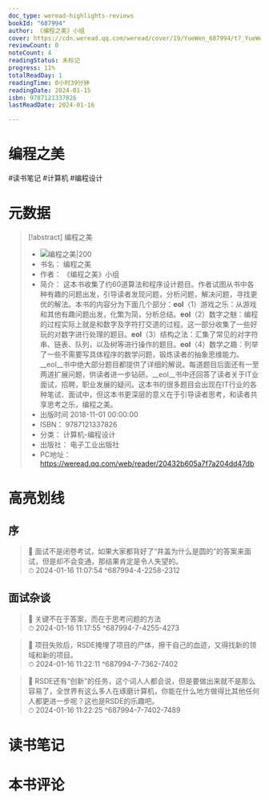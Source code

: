```yaml
---
doc_type: weread-highlights-reviews
bookId: "687994"
author: 《编程之美》小组
cover: https://cdn.weread.qq.com/weread/cover/19/YueWen_687994/t7_YueWen_687994.jpg
reviewCount: 0
noteCount: 4
readingStatus: 未标记
progress: 11%
totalReadDay: 1
readingTime: 0小时39分钟
readingDate: 2024-01-15
isbn: 9787121337826
lastReadDate: 2024-01-16

---
```

# 编程之美

#读书笔记 #计算机 #编程设计

# 元数据
> [!abstract] 编程之美
> - ![ 编程之美|200](https://cdn.weread.qq.com/weread/cover/19/YueWen_687994/t7_YueWen_687994.jpg)
> - 书名： 编程之美
> - 作者： 《编程之美》小组
> - 简介： 这本书收集了约60道算法和程序设计题目。作者试图从书中各种有趣的问题出发，引导读者发现问题，分析问题，解决问题，寻找更优的解法。本书的内容分为下面几个部分：__eol__（1）游戏之乐：从游戏和其他有趣问题出发，化繁为简，分析总结。__eol__（2）数字之魅：编程的过程实际上就是和数字及字符打交道的过程。这一部分收集了一些好玩的对数字进行处理的题目。__eol__（3）结构之法：汇集了常见的对字符串、链表、队列，以及树等进行操作的题目。__eol__（4）数学之趣：列举了一些不需要写具体程序的数学问题，锻炼读者的抽象思维能力。__eol__书中绝大部分题目都提供了详细的解说。每道题目后面还有一至两道扩展问题，供读者进一步钻研。__eol__书中还回答了读者关于IT业面试，招聘，职业发展的疑问。这本书的很多题目会出现在IT行业的各种笔试、面试中，但这本书更深层的意义在于引导读者思考，和读者共享思考之乐，编程之美。
> - 出版时间 2018-11-01 00:00:00
> - ISBN： 9787121337826
> - 分类： 计算机-编程设计
> - 出版社： 电子工业出版社
> - PC地址：https://weread.qq.com/web/reader/20432b605a7f7a204dd47db

# 高亮划线

## 序

> 📌 面试不是闭卷考试，如果大家都背好了“井盖为什么是圆的”的答案来面试，但是却不会变通，那结果肯定是令人失望的。  
> ⏱ 2024-01-16 11:07:54 ^687994-4-2258-2312

## 面试杂谈

> 📌 关键不在于答案，而在于思考问题的方法  
> ⏱ 2024-01-16 11:17:55 ^687994-7-4255-4273

> 📌 项目失败后，RSDE掩埋了项目的尸体，擦干自己的血迹，又得找新的领域和新的项目。  
> ⏱ 2024-01-16 11:22:11 ^687994-7-7362-7402

> 📌 RSDE还有“创新”的任务，这个词人人都会说，但是要做出来就不是那么容易了，全世界有这么多人在琢磨计算机，你能在什么地方做得比其他任何人都更进一步呢？这也是RSDE的乐趣吧。  
> ⏱ 2024-01-16 11:22:25 ^687994-7-7402-7489

# 读书笔记

# 本书评论
